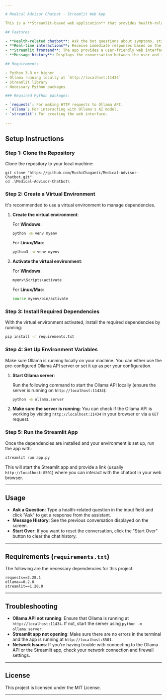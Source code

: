 ```yaml
---

# Medical Advisor Chatbot - Streamlit Web App

This is a **Streamlit-based web application** that provides health-related advice using Ollama's AI model. The chatbot can answer questions related to symptoms, health management, and other medical inquiries. 

## Features

- **Health-related chatbot**: Ask the bot questions about symptoms, stress management, and other health-related topics.
- **Real-time interactions**: Receive immediate responses based on the model's knowledge.
- **Streamlit frontend**: The app provides a user-friendly web interface for users to ask questions and view answers.
- **Message history**: Displays the conversation between the user and the assistant.

## Requirements

- Python 3.8 or higher
- Ollama running locally at `http://localhost:11434`
- Streamlit library
- Necessary Python packages

### Required Python packages:

- `requests`: For making HTTP requests to Ollama API.
- `ollama`: For interacting with Ollama's AI model.
- `streamlit`: For creating the web interface.
  
---
```


## Setup Instructions

### Step 1: Clone the Repository

Clone the repository to your local machine:

```
git clone "https://github.com/RushiChaganti/Medical-Advisor-Chatbot.git"
cd .\Medical-Advisor-Chatbot\
```

### Step 2: Create a Virtual Environment

It's recommended to use a virtual environment to manage dependencies.

1. **Create the virtual environment**:

   For **Windows**:

   ```bash
   python -m venv myenv
   ```

   For **Linux/Mac**:

   ```bash
   python3 -m venv myenv
   ```

2. **Activate the virtual environment**:

   For **Windows**:

   ```bash
   myenv\Scripts\activate
   ```

   For **Linux/Mac**:

   ```bash
   source myenv/bin/activate
   ```

### Step 3: Install Required Dependencies

With the virtual environment activated, install the required dependencies by running:

```bash
pip install -r requirements.txt
```

### Step 4: Set Up Environment Variables

Make sure Ollama is running locally on your machine. You can either use the pre-configured Ollama API server or set it up as per your configuration.

1. **Start Ollama server**:

   Run the following command to start the Ollama API locally (ensure the server is running on `http://localhost:11434`):

   ```bash
   python -m ollama.server
   ```

2. **Make sure the server is running**: You can check if the Ollama API is working by visiting `http://localhost:11434` in your browser or via a `GET` request.

### Step 5: Run the Streamlit App

Once the dependencies are installed and your environment is set up, run the app with:

```bash
streamlit run app.py
```

This will start the Streamlit app and provide a link (usually `http://localhost:8501`) where you can interact with the chatbot in your web browser.

---

## Usage

- **Ask a Question**: Type a health-related question in the input field and click "Ask" to get a response from the assistant.
- **Message History**: See the previous conversation displayed on the screen.
- **Start Over**: If you want to reset the conversation, click the "Start Over" button to clear the chat history.

---

## Requirements (`requirements.txt`)

The following are the necessary dependencies for this project:

```
requests==2.28.1
ollama==0.2.0
streamlit==1.20.0
```

---

## Troubleshooting

- **Ollama API not running**: Ensure that Ollama is running at `http://localhost:11434`. If not, start the server using `python -m ollama.server`.
- **Streamlit app not opening**: Make sure there are no errors in the terminal and the app is running at `http://localhost:8501`.
- **Network Issues**: If you're having trouble with connecting to the Ollama API or the Streamlit app, check your network connection and firewall settings.

---

## License

This project is licensed under the MIT License.

---

